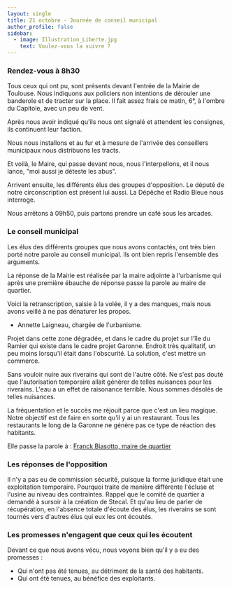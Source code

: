 ```yaml
---
layout: single
title: 21 octobre - Journée de conseil municipal
author_profile: false
sidebar:
  - image: Illustration_Liberte.jpg
    text: Voulez-vous la suivre ?
---
```


### Rendez-vous à 8h30

Tous ceux qui ont pu, sont présents devant l'entrée de la Mairie de Toulouse. Nous indiquons aux
policiers non intentions de dérouler une banderole et de tracter sur la place. Il fait assez frais ce
matin, 6°, à l'ombre du Capitole, avec un peu de vent.

Après nous avoir indiqué qu'ils nous ont signalé et attendent les consignes, ils continuent leur
faction.

Nous nous installons et au fur et à mesure de l'arrivée des conseillers municipaux nous distribuons
les tracts.

Et voilà, le Maire, qui passe devant nous, nous l'interpellons, et il nous lance, "moi aussi je déteste
les abus".

Arrivent ensuite, les différents élus des groupes d'opposition. Le député de notre circonscription est présent
lui aussi. La Dépêche et Radio Bleue nous interroge.

Nous arrêtons à 09h50, puis partons prendre un café sous les arcades.

### Le conseil municipal

Les élus des différents groupes que nous avons contactés, ont très bien porté notre parole au conseil
municipal. Ils ont bien repris l'ensemble des arguments.

La réponse de la Mairie est réalisée par la maire adjointe à l'urbanisme qui après une première ébauche de
réponse passe la parole au maire de quartier.

Voici la retranscription, saisie à la volée, il y a des manques, mais nous avons veillé à ne pas dénaturer
les propos.

- Annette Laigneau, chargée de l'urbanisme.

Projet dans cette zone dégradée, et dans le cadre du projet sur l'île du Ramier
qui existe dans le cadre projet Garonne. Endroit très qualitatif, un peu moins lorsqu'il
était dans l'obscurité. La solution, c'est mettre un commerce.

Sans vouloir nuire aux riverains qui sont de l'autre côté. Ne s'est pas douté que
l'autorisation temporaire allait générer de telles nuisances pour les riverains.
L'eau a un effet de raisonance terrible. Nous sommes désolés de telles nuisances.

La fréquentation et le succès me réjouit parce que c'est un lieu magique.
Notre objectif est de faire en sorte qu'il y ai un restaurant. Tous les restaurants
le long de la Garonne ne génère pas ce type de réaction des habitants.

Elle passe la parole à : [Franck Biasotto, maire de quartier]({{site.url}}/ErreurCasting/)

### Les réponses de l'opposition

Il n'y a pas eu de commission sécurité, puisque la forme juridique était une exploitation
temporaire. Pourquoi traite de manière différente l'écluse et l'usine au niveau des contraintes.
Rappel que le comité de quartier a demandé à sursoir à la création de Stecal. Et qu'au lieu
de parler de récupération, en l'absence totale d'écoute des élus, les riverains se sont tournés vers
d'autres élus qui eux les ont écoutés.

### Les promesses n'engagent que ceux qui les écoutent

Devant ce que nous avons vécu, nous voyons bien qu'il y a eu des promesses :

- Qui n'ont pas été tenues, au détriment de la santé des habitants.
- Qui ont été tenues, au bénéfice des exploitants.
